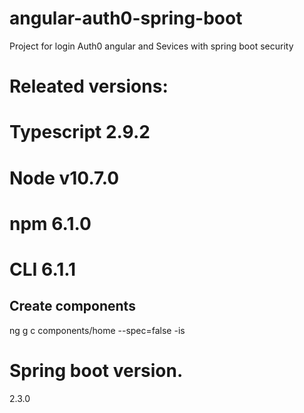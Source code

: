 # angular-auth0-spring-boot
Project for login Auth0 angular and Sevices with spring boot security
# Releated versions:

# Typescript 2.9.2
# Node   v10.7.0
# npm  6.1.0
# CLI  6.1.1


## Create components
ng g c components/home --spec=false -is

# Spring boot version.
2.3.0
